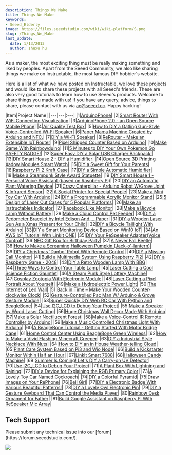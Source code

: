 ```yaml
---
description: Things We Make
title: Things We Make
keywords:
- Seeed_Elderly
image: https://files.seeedstudio.com/wiki/wiki-platform/S.png
slug: /Things_We_Make
last_update:
  date: 1/13/2013
  author: shuxu hu
---
```


As a maker, the most exciting thing must be really making something and liked by peoples. Apart from the Seeed Community, we also like sharing things we make on Instructable, the most famous DIY hobbier's website.

Here is a list of what we have posted on Instructable, we love these projects and would like to share these projects with all Seeed's friends. These are also very good tutorials to learn how to use Seeed's products. Welcome to share things you made with us! If you have any query, advice, things to share, please contact with us via ae@seeed.cc. Happy hacking!

|Item|Project Name|
|---|---|:---|
|1|[ArduinoPhone](https://www.instructables.com/id/ArduinoPhone/)|
|2|[Smart Router With WiFi Connection Visualization](https://www.instructables.com/id/Make-a-Colorful-Smart-Router/)|
|3|[ArduinoPhone 2.0 - an Open Source Mobile Phone](https://www.instructables.com/id/ArduinoPhone-20-an-Open-Source-Mobile-Phone-Based-/)|
|4|[Air Quality Test Box](https://www.instructables.com/id/Air-Quality-Test-Box/)|
|5|[How to DIY a Gatling Gun-Style Voice-Controlled Wi-Fi Speaker](https://www.instructables.com/id/How-to-DIY-a-Gatling-Gun-Style-Voice-Controlled-Wi-1/)|
|6|[Paper Man:a Machine Created by Arduino and NFC.](https://www.instructables.com/id/Paper-Man-a-machine-created-by-Arduino-and-NFC/)|
|7|[DIY a Wi-Fi Speaker](https://www.instructables.com/id/DIY-a-Wi-Fi-Speaker/)|
|8|[ReRouter - Make an Extensible IoT Router](https://www.instructables.com/id/ReRouter-Make-an-Extensible-IoT-Router/)|
|9|[Pixel Shipped Counter Based on Arduino](https://www.instructables.com/id/Pixel-Shipped-Counter/)|
|10|[Make Game With Rainbowduino](https://www.instructables.com/id/Make-Game-with-Rainbowduino/)|
|11|[5 Minutes to DIY Your Own Pokemon Go SAFETY BADGE!](https://www.instructables.com/id/5-Minutes-to-DIY-Your-Own-Pokemon-Go-SAFETY-BADGE/)|
|12|[Super Easy DIY a Solar USB Charger Backpack!](https://www.instructables.com/id/Super-Easy-DIY-a-Solar-USB-Charger-Backpack/)|
|13|[DIY Smart House 2 - DIY a Humidifier](https://www.instructables.com/id/DIY-Smart-House-2-DIY-a-Humidifier/)|
|14|[Open Source 3D Printing Xadow Modules Smart Watch](https://www.instructables.com/id/Xadow-Smart-Watch/)|
|15|[DIY a Sweet Gift for Your Parents](https://www.instructables.com/id/DIY-a-Sweet-Gift-for-Your-Parents/)|
|16|[Raspberry Pi 2 Kraft Case](https://www.instructables.com/id/Raspberry-Pi-2-Kraft-Case/)|
|17|[DIY a Simple Automatic Humidifier](https://www.instructables.com/id/DIY-a-Simple-Automatic-Humidifier/)|
|18|[Make a Steampunk Style Award Statuette](https://www.instructables.com/id/Make-a-Steam-Punk-Style-Cup/)|
|19|[DIY Smart House 1 - Personal Voice Assistant (based on Raspberry Pi)](https://www.instructables.com/id/DIY-Smart-House-1-Personal-Voice-Assistant-based-o/)|
|20|[DIY an Automatic Plant Watering Device](https://www.instructables.com/id/DIY-an-Automatic-Plant-Watering-Device/)|
|21|[Crazy Caterpillar - Arduino Robot W/Grove Joint & Infrared Sensor](https://www.instructables.com/id/Crazy-Caterpillar-an-Arduino-Robot/)|
|22|[A Social Printer for Special People](https://www.instructables.com/id/A-Social-Artifact-for-Special-People/)|
|23|[Make a Mini Toy Car With Arduino](https://www.instructables.com/id/Make-a-mini-toy-car-with-Arduino/)|
|24|[DIY a Programmable Acrylic Monitor Stand](https://www.instructables.com/id/DIY-a-Programmable-Acrylic-Monitor-Stand/)|
|25|[5 Design of Laser Cut Cases for 5 Popular Platforms](https://www.instructables.com/id/5-Design-of-Laser-Cut-Cases-for-5-Popular-Platform/)|
|26|[Make an Instructables Indicator](https://www.instructables.com/id/Make-a-Instructables-Indicator/)|
|27|[Facebook Like Monitor](https://www.instructables.com/id/Facebook-Like-Monitor/)|
|28|[Make  a Bicycle Lamp Without Battery](https://www.instructables.com/id/Make-a-Bicycle-Lamp-Without-Battery/)|
|29|[Make a Cloud Control Pet Feeder](https://www.instructables.com/id/Make-an-Cloud-Control-Pet-Feeder/)|
|30|[DIY a Pedometer Bracelet by Intel Edison And.....Paper](https://www.instructables.com/id/DIY-a-Pedometer-Bracelet-by-Intel-Edison-AndPaper/)|
|31|[DIY a Wooden Laser Gun As a Xmas Present for Your Child](https://www.instructables.com/id/DIY-a-Wooden-Laser-Gun-As-a-Xmas-Present-for-Your-/)|
|32|[DIY a Bicycle Taillight With Arduino](https://www.instructables.com/id/DIY-a-Bicycle-Taillight-with-Arduino/)|
|33|[DIY a Smart Monitoring Device Based on Win10 IoT](https://www.instructables.com/id/DIY-a-Smart-Monitoring-Device-Based-on-Win10-IoT/)|
|34|[An AWS IoT Tutorial With LinkIt ONE](https://www.instructables.com/id/An-AWS-IoT-Tutorial-With-LinkIt-ONE/)|
|35|[DIY Your ReSpeaker Adapter(Voice Control)](https://www.instructables.com/id/DIY-Your-ReSpeaker-AdapterVoice-Control/)|
|36|[NFC Gift Box for Birthday Party](https://www.instructables.com/id/NFC-enable-Gift-Box-for-Birthday-Party/)|
|37|[A Never Fall Beetle](https://www.instructables.com/id/A-Never-Fall-Beetle/)|
|38|[How to Make a Screaming Halloween Pumpkin (Jack-o'-lantern)](https://www.instructables.com/id/How-to-Make-a-Screaming-Halloween-Pumpkin-Jack-o-l/)|
|39|[DIY a Christmas 'Danbo' Robot With Remote Control](https://www.instructables.com/id/DIY-a-Christmas-Danbo-Robot-With-Remote-Control/)|
|40|[DIY a Missing Call Monitor](https://www.instructables.com/id/DIY-a-Missing-Call-Monitor/)|
|41|[Build a Multimedia System Using Raspberry Pi2](https://www.instructables.com/id/Build-a-Multimedia-System-Using-Raspberry-Pi2/)|
|42|[DIY a Raspberry Game - 2048](https://www.instructables.com/id/DIY-a-Raspberry-Game-2048/)|
|43|[DIY a Retro Wooden Lamp With BBG](https://www.instructables.com/id/DIY-a-Retro-Wooden-Lamp-with-BBG/)|
|44|[Three Ways to Control Your Table Lamp](https://www.instructables.com/id/Three-ways-to-control-your-table-lamp/)|
|45|[Laser Cutting a Cool Science Fiction Gauntlet](https://www.instructables.com/id/Laser-Cutting-a-Cool-Science-Fiction-Gauntlet/)|
|46|[A Steam Punk Style Lottery Machine](https://www.instructables.com/id/A-Stream-Punk-Style-Lottery-Machine/)|
|47|[Cosplay Zootopia With Electronic Module](https://www.instructables.com/id/Cosplay-Zootopia-With-Electronic-Module/)|
|48|[Laser Cutting a Pixel Portrait About Yourself](https://www.instructables.com/id/Laser-Cutting-a-Pixel-Portrait-About-Yourself/)|
|49|[Make a Hydroelectric Power Light](https://www.instructables.com/id/Make-a-Hydroelectric-Power-Light/)|
|50|[The Internet of Led Wall](https://www.instructables.com/id/The-Internet-of-Led-Wall-1/)|
|51|[Back in Time – Make Your Wooden Counter-clockwise Clock](https://www.instructables.com/id/Back-in-Time-Make-your-wooden-counter-clockwise-cl/)|
|52|[Gesture-Controlled Pac Man W/ Arduino & Grove Gesture Module](https://www.instructables.com/id/Pac-Man-an-Arduino-Game/)|
|53|[Super Quickly DIY Web RC Car With Python and BeagleBone](https://www.instructables.com/id/Super-Quickly-DIY-Web-RC-Car-With-Python-and-Beagl/)|
|54|[Use I2C_LCD to Debug Your Project](https://www.instructables.com/id/Use-I2CLCD-to-debug-your-project/)|
|55|[Make a Speaker by Wood Laser Cutting](https://www.instructables.com/id/Make-a-Speaker-by-Wood-Laser-Cutting/)|
|56|[Huge Christmas Wall Decor Made With Arduino](https://www.instructables.com/id/Huge-Christmas-Wall-Decor-Made-With-Arduino/)|
|57|[Make a Solar Noctilucent Forest](https://www.instructables.com/id/Make-a-Solar-Noctilucent-Forest/)|
|58|[Make a Voice-Control IR Remote Controller by Arduino](https://www.instructables.com/id/Make-a-Voice-Control-IR-Remote-Controller-by-Ardui/)|
|59|[Make a Music Controlled Christmas Light With Arduino](https://www.instructables.com/id/Make-a-Music-Controlled-Christmas-Light-With-Ardui/)|
|60|[A BeagleBone Tutorial - Getting Started With Motor Bridge Cape](https://www.instructables.com/id/A-BeagleBone-Tutorial-Getting-Started-With-Motor-B/)|
|61|[Home Control Center Using BeagleBone Green Wireless](https://www.instructables.com/id/Home-Control-Center-Using-BeagleBone-Green-Wireles/)|
|62|[How to Make a Vivid Flashing Minecraft Creeper](https://www.instructables.com/id/How-to-Make-a-Vivid-Flashing-Minecraft-Creeper/)|
|63|[DIY a Industrial Style Necklace With Nuts](https://www.instructables.com/id/DIY-a-Industrial-Style-Necklace-With-Nuts/)|
|64|[How to DIY an in House Weather-telling Cloud](https://www.instructables.com/id/How-to-DIY-an-in-House-Weather-telling-Cloud/)|
|65|[Plant Care System Based on Pi3 and Wio Node](https://www.instructables.com/id/Plant-Care-System-Based-on-Pi3-and-Wio-Node/)|
|66|[Build a Kickstarter Monitor Within Half an Hour](https://www.instructables.com/id/Build-a-Kickstarter-Indicator-within-half-an-hour/)|
|67|[LinkIt Smart 7688](https://www.instructables.com/id/LinkIt-Smart-7688/)|
|68|[Halloween Candy Machine](https://www.instructables.com/id/Halloween-Candy-Machine/)|
|69|[Summer Is Coming! Let's DIY a Carry-on UV Detector](https://www.instructables.com/id/Summer-Is-Coming-Lets-DIY-a-Carry-on-UV-Detector/)|
|70|[Use I2C_LCD to Debug Your Project](https://www.instructables.com/id/Use-I2CLCD-to-Debug-Your-Project-1/)|
|71|[A Plant Box With Lightning and Raining](https://www.instructables.com/id/A-Plant-Box-with-Lighting/)|
|72|[DIY a Device for Explaining the RGB Primary Color](https://www.instructables.com/id/DIY-a-Device-for-Explaining-the-RGB-Primary-Color/)|
|73|[A Lovely Toy Car Named Cockroach](https://www.instructables.com/id/A-lovely-toy-car-named-Cockroach/)|
|74|[DIY a Colorful Pyramid](https://www.instructables.com/id/DIY-a-colorful-pyramid/)|
|75|[Draw Images on Your RePhone](https://www.instructables.com/id/Draw-Images-on-Your-RePhone/)|
|76|[Bell Girl](https://www.instructables.com/id/Bell-Girl/)|
|77|[DIY a Electronic Badge With Various Beautiful Patterns!](https://www.instructables.com/id/How-to-Draw-a-Pattern-on-a-PCB-Board-and-Manufactu/)|
|78|[DIY a Lovely Owl Electronic Pin](https://www.instructables.com/id/DIY-a-lovely-owl-electronic-pin/)|
|79|[DIY a Gesture Keyboard That Can Control the Media Player](https://www.instructables.com/id/DIY-a-Gesture-Keyboard-That-Can-Control-the-Media-/)|
|80|[Rainbow Desk Ornament for Father](https://www.instructables.com/id/Rainbow-WordHappy-Fathers-Day/)|
|81|[Build Google Assistant on Raspberry Pi With ReSpeaker Mic Array](https://www.instructables.com/id/Build-Google-Assistant-on-Raspberry-Pi-With-ReSpea/)|

## Tech Support
<div>
  Please submit any technical issue into our [forum](https://forum.seeedstudio.com/). <br /><p style={{textAlign: 'center'}}><a href="https://www.seeedstudio.com/act-4.html?utm_source=wiki&utm_medium=wikibanner&utm_campaign=newproducts" target="_blank"><img src="https://files.seeedstudio.com/wiki/Wiki_Banner/new_product.jpg" /></a></p>
</div>
